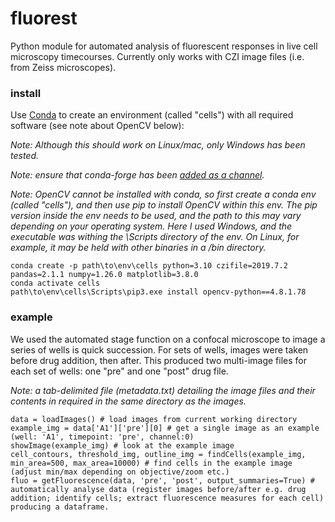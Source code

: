 # fluorest
Python module for automated analysis of fluorescent responses in live cell microscopy timecourses. Currently only works with CZI image files (i.e. from Zeiss microscopes).

### install
Use [Conda](https://conda.io/projects/conda/en/latest/user-guide/getting-started.html#managing-python) to create an environment (called "cells") with all required software (see note about OpenCV below):

_Note: Although this should work on Linux/mac, only Windows has been tested._

_Note: ensure that conda-forge has been [added as a channel](https://conda-forge.org/docs/user/introduction.html)._

_Note: OpenCV cannot be installed with conda, so first create a conda env (called "cells"), and then use pip to install OpenCV within this env. The pip version inside the env needs to be used, and the path to this may vary depending on your operating system. Here I used Windows, and the executable was withing the \Scripts directory of the env. On Linux, for example, it may be held with other binaries in a /bin directory._
```
conda create -p path\to\env\cells python=3.10 czifile=2019.7.2 pandas=2.1.1 numpy=1.26.0 matplotlib=3.8.0
conda activate cells
path\to\env\cells\Scripts\pip3.exe install opencv-python==4.8.1.78
```
### example
We used the automated stage function on a confocal microscope to image a series of wells is quick succession. For sets of wells, images were taken before drug addition, then after. This produced two multi-image files for each set of wells: one "pre" and one "post" drug file.

_Note: a tab-delimited file (metadata.txt) detailing the image files and their contents in required in the same directory as the images._
```
data = loadImages() # load images from current working directory
example_img = data['A1']['pre'][0] # get a single image as an example (well: 'A1', timepoint: 'pre', channel:0)
showImage(example_img) # look at the example image
cell_contours, threshold_img, outline_img = findCells(example_img, min_area=500, max_area=10000) # find cells in the example image (adjust min/max depending on objective/zoom etc.)
fluo = getFluorescence(data, 'pre', 'post', output_summaries=True) # automatically analyse data (register images before/after e.g. drug addition; identify cells; extract fluorescence measures for each cell) producing a dataframe. 
```
